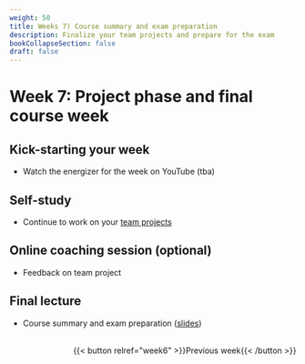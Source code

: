 ```yaml
---
weight: 50
title: Weeks 7) Course summary and exam preparation
description: Finalize your team projects and prepare for the exam
bookCollapseSection: false
draft: false
---
```


# Week 7: Project phase and final course week

## Kick-starting your week
- Watch the energizer for the week on YouTube (tba)

## Self-study
- Continue to work on your [team projects](/docs/project)

## Online coaching session (optional)
- Feedback on team project

## Final lecture

- Course summary and exam preparation ([slides](slides.html))

<br>
<div style="text-align: right">
{{< button relref="week6" >}}Previous week{{< /button >}}
</div>


<!--

## Live stream 6

<br>-->